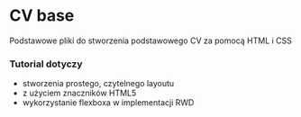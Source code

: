 # CV base

Podstawowe pliki do stworzenia podstawowego CV za pomocą HTML i CSS

### Tutorial dotyczy
* stworzenia prostego, czytelnego layoutu
* z użyciem znaczników HTML5
* wykorzystanie flexboxa w implementacji RWD